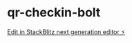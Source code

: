 # qr-checkin-bolt

[Edit in StackBlitz next generation editor ⚡️](https://stackblitz.com/~/github.com/jbkim1999/qr-checkin-bolt)